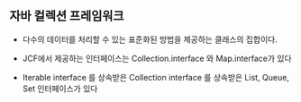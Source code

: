 ## 자바 컬렉션 프레임워크

* 다수의 데이터를 처리할 수 있는 표준화된 방법을 제공하는 클래스의 집합이다.

* JCF에서 제공하는 인터페이스는 Collection.interface 와 Map.interface가 있다

* Iterable interface 를 상속받은 Collection interface 를 상속받은 List, Queue, Set 인터페이스가 있다 
